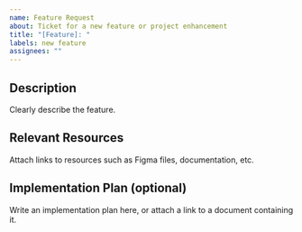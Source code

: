 ```yaml
---
name: Feature Request
about: Ticket for a new feature or project enhancement
title: "[Feature]: "
labels: new feature
assignees: ""
---
```


## Description

Clearly describe the feature.

## Relevant Resources

Attach links to resources such as Figma files, documentation, etc.

## Implementation Plan (optional)

Write an implementation plan here, or attach a link to a document containing it.
